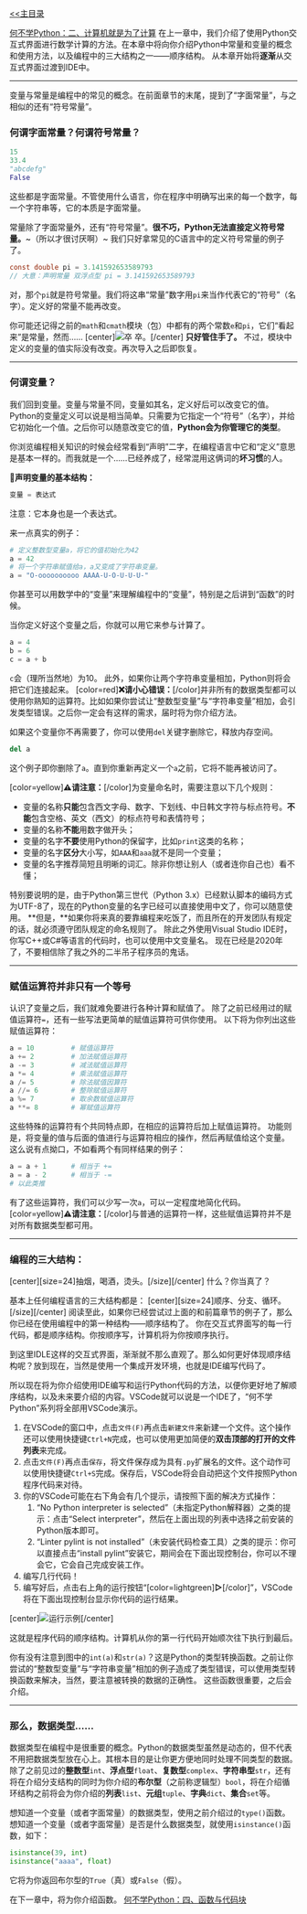 [<<主目录](https://www.unitalk.fun/unitalk/public/d/55-python)

[何不学Python：二、计算机就是为了计算](https://www.unitalk.fun/unitalk/public/d/53-python)
在上一章中，我们介绍了使用Python交互式界面进行数学计算的方法。在本章中将向你介绍Python中常量和变量的概念和使用方法，以及编程中的三大结构之一——顺序结构。
从本章开始将**逐渐**从交互式界面过渡到IDE中。

___
变量与常量是编程中的常见的概念。在前面章节的末尾，提到了“字面常量”，与之相似的还有“符号常量”。

### 何谓字面常量？何谓符号常量？
```Python
15
33.4
"abcdefg"
False
```
这些都是字面常量。不管使用什么语言，你在程序中明确写出来的每一个数字，每一个字符串等，它的本质是字面常量。

常量除了字面常量外，还有“符号常量”。**很不巧，Python无法直接定义符号常量。**~（所以才很讨厌啊）~
我们只好拿常见的C语言中的定义符号常量的例子了。
```C
const double pi = 3.141592653589793
// 大意：声明常量 双浮点型 pi = 3.141592653589793
```
对，那个`pi`就是符号常量。我们将这串“常量”数字用`pi`来当作代表它的“符号”（名字）。定义好的常量不能再改变。

你可能还记得之前的`math`和`cmath`模块（包）中都有的两个常数`e`和`pi`，它们“看起来”是常量，然而……
[center]![卒](https://raw.githubusercontent.com/MegaRange/Learning-Resource/master/%E4%BD%95%E4%B8%8D%E5%AD%A6Python/Images/%E2%80%9C%E5%B8%B8%E9%87%8F%E2%80%9D.png)
卒。[/center]
**只好管住手了。** 不过，模块中定义的变量的值实际没有改变。再次导入之后即恢复。

___
### 何谓变量？
我们回到变量。变量与常量不同，变量如其名，定义好后可以改变它的值。Python的变量定义可以说是相当简单。只需要为它指定一个“符号”（名字），并给它初始化一个值。之后你可以随意改变它的值，**Python会为你管理它的类型**。

你浏览编程相关知识的时候会经常看到“声明”二字，在编程语言中它和“定义”意思是基本一样的。而我就是一个……已经养成了，经常混用这俩词的**坏习惯**的人。

💬**声明变量的基本结构：**
```Python
变量 = 表达式
```
注意：它本身也是一个表达式。

来一点真实的例子：
```Python
# 定义整数型变量a，将它的值初始化为42
a = 42
# 将一个字符串赋值给a，a又变成了字符串变量。
a = "O-oooooooooo AAAA-U-O-U-U-U-"
```
你甚至可以用数学中的“变量”来理解编程中的“变量”，特别是之后讲到“函数”的时候。

当你定义好这个变量之后，你就可以用它来参与计算了。
```Python
a = 4
b = 6
c = a + b
```
`c`会（理所当然地）为10。
此外，如果你让两个字符串变量相加，Python则将会把它们连接起来。
[color=red]**❌请小心错误：**[/color]并非所有的数据类型都可以使用你熟知的运算符。比如如果你尝试让“整数型变量”与“字符串变量”相加，会引发类型错误。之后你一定会有这样的需求，届时将为你介绍方法。

如果这个变量你不再需要了，你可以使用`del`关键字删除它，释放内存空间。
```Python
del a
```
这个例子即你删除了`a`。直到你重新再定义一个`a`之前，它将不能再被访问了。

[color=yellow]**⚠请注意：**[/color]为变量命名时，需要注意以下几个规则：

- 变量的名称**只能**包含西文字母、数字、下划线、中日韩文字符与标点符号。**不能**包含空格、英文（西文）的标点符号和表情符号；
- 变量的名称**不能**用数字做开头；
- 变量的名字**不要**使用Python的保留字，比如`print`这类的名称；
- 变量的名字**区分**大小写，如`AAA`和`aaa`就不是同一个变量；
- 变量的名字推荐简短且明晰的词汇。除非你想让别人（或者连你自己也）看不懂；

特别要说明的是，由于Python第三世代（Python 3.x）已经默认脚本的编码方式为UTF-8了，现在的Python变量的名字已经可以直接使用中文了，你可以随意使用。
**但是，**如果你将来真的要靠编程来吃饭了，而且所在的开发团队有规定的话，就必须遵守团队规定的命名规则了。
除此之外使用Visual Studio IDE时，你写C++或C#等语言的代码时，也可以使用中文变量名。
现在已经是2020年了，不要相信除了我之外的二半吊子程序员的鬼话。

___
### 赋值运算符并非只有一个等号
认识了变量之后，我们就难免要进行各种计算和赋值了。
除了之前已经用过的赋值运算符`=`，还有一些写法更简单的赋值运算符可供你使用。
以下将为你列出这些赋值运算符：
```Python
a = 10         # 赋值运算符
a += 2         # 加法赋值运算符
a -= 3         # 减法赋值运算符
a *= 4         # 乘法赋值运算符
a /= 5         # 除法赋值因算符
a //= 6        # 整除赋值运算符
a %= 7         # 取余数赋值运算符
a **= 8        # 幂赋值运算符
```
这些特殊的运算符有个共同特点即，在相应的运算符后加上赋值运算符。
功能则是，将变量的值与后面的值进行与运算符相应的操作，然后再赋值给这个变量。
这么说有点拗口，不如看两个有同样结果的例子：
```Python
a = a + 1      # 相当于 +=
a = a - 2      # 相当于 -=
# 以此类推
```
有了这些运算符，我们可以少写一次`a`，可以一定程度地简化代码。
[color=yellow]**⚠请注意：**[/color]与普通的运算符一样，这些赋值运算符并不是对所有数据类型都可用。

___
### 编程的三大结构：
[center][size=24]抽烟，喝酒，烫头。[/size][/center]
什么？你当真了？

基本上任何编程语言的三大结构都是：
[center][size=24]顺序、分支、循环。[/size][/center]
阅读至此，如果你已经尝试过上面的和前篇章节的例子了，那么你已经在使用编程中的第一种结构——顺序结构了。
你在交互式界面写的每一行代码，都是顺序结构。你按顺序写，计算机将为你按顺序执行。

到这里IDLE这样的交互式界面，渐渐就不那么直观了。那么如何更好体现顺序结构呢？放到现在，当然是使用一个集成开发环境，也就是IDE编写代码了。

所以现在将为你介绍使用IDE编写和运行Python代码的方法，以便你更好地了解顺序结构，以及未来要介绍的内容。VSCode就可以说是一个IDE了，“何不学Python”系列将全部用VSCode演示。
1. 在VSCode的窗口中，点击`文件(F)`再点击`新建文件`来新建一个文件。这个操作还可以使用快捷键`Ctrl+N`完成，也可以使用更加简便的**双击顶部的打开的文件列表**来完成。
2. 点击`文件(F)`再点击`保存`，将文件保存成为具有`.py`扩展名的文件。这个动作可以使用快捷键`Ctrl+S`完成。保存后，VSCode将会自动把这个文件按照Python程序代码来对待。
3. 你的VSCode可能在右下角会有几个提示，请按照下面的解决方式操作：
    1. “No Python interpreter is selected”（未指定Python解释器）之类的提示：点击“Select interpreter”，然后在上面出现的列表中选择之前安装的Python版本即可。
    2. “Linter pylint is not installed”（未安装代码检查工具）之类的提示：你可以直接点击“install pylint”安装它，期间会在下面出现控制台，你可以不理会它，它会自己完成安装工作。
4. 编写几行代码！
5. 编写好后，点击右上角的运行按钮“[color=lightgreen]**▷**[/color]”，VSCode将在下面出现控制台显示你代码的运行结果。

[center]![运行示例](https://raw.githubusercontent.com/MegaRange/Learning-Resource/master/%E4%BD%95%E4%B8%8D%E5%AD%A6Python/Images/%E8%BF%90%E8%A1%8C%E6%BC%94%E7%A4%BA1.png)[/center]

这就是程序代码的顺序结构。计算机从你的第一行代码开始顺次往下执行到最后。

你有没有注意到图中的`int(a)`和`str(a)`？这是Python的类型转换函数。之前让你尝试的“整数型变量”与“字符串变量”相加的例子造成了类型错误，可以使用类型转换函数来解决，当然，要注意被转换的数据的正确性。
这些函数很重要，之后会介绍。

___
### 那么，数据类型……
数据类型在编程中是很重要的概念。Python的数据类型虽然是动态的，但不代表不用把数据类型放在心上。其根本目的是让你更方便地同时处理不同类型的数据。
除了之前见过的**整数型**`int`、**浮点型**`float`、**复数型**`complex`、**字符串型**`str`，还有将在介绍分支结构的同时为你介绍的**布尔型**（之前称逻辑型）`bool`，将在介绍循环结构之前将会为你介绍的**列表**`list`、**元组**`tuple`、**字典**`dict`、**集合**`set`等。

想知道一个变量（或者字面常量）的数据类型，使用之前介绍过的`type()`函数。
想知道一个变量（或者字面常量）是否是什么数据类型，就使用`isinstance()`函数，如下：
```Python
isinstance(39, int)
isinstance("aaaa", float)
```
它将为你返回布尔型的`True`（真）或`False`（假）。

在下一章中，将为你介绍函数。
[何不学Python：四、函数与代码块]()